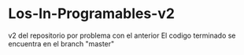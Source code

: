 # Los-In-Programables-v2
v2 del repositorio por problema con el anterior
El codigo terminado se encuentra en el branch "master"
